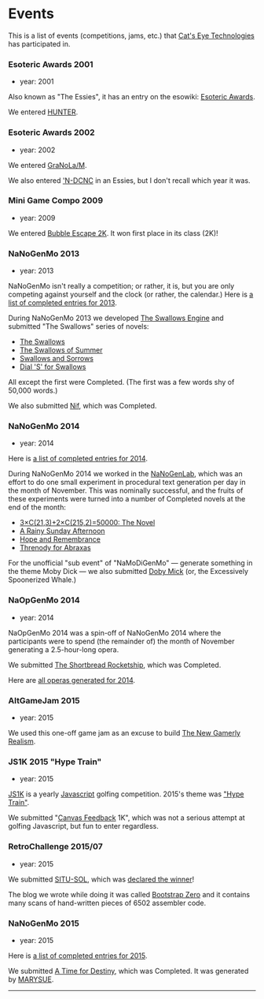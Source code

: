 Events
======

This is a list of events (competitions, jams, etc.) that [Cat's Eye Technologies][] has participated in.

### Esoteric Awards 2001

*   year: 2001

Also known as "The Essies", it has an entry on the esowiki: [Esoteric Awards](http://esolangs.org/wiki/Esoteric%20Awards).

We entered [HUNTER][].

### Esoteric Awards 2002

*   year: 2002

We entered [GraNoLa/M][].

We also entered ['N-DCNC][] in an Essies, but I don't recall which year it was.

### Mini Game Compo 2009

*   year: 2009

We entered [Bubble Escape 2K][].  It won first place in its class (2K)!

### NaNoGenMo 2013

*   year: 2013

NaNoGenMo isn't really a competition; or rather, it is, but you are only
competing against yourself and the clock (or rather, the calendar.)
Here is [a list of completed entries for 2013](https://github.com/dariusk/NaNoGenMo/issues?q=is:open+is:issue+label:completed).

During NaNoGenMo 2013 we developed [The Swallows Engine][] and submitted
"The Swallows" series of novels:

*   [The Swallows][]
*   [The Swallows of Summer][]
*   [Swallows and Sorrows][]
*   [Dial 'S' for Swallows][]

All except the first were Completed.  (The first was a few words shy of 50,000 words.)

We also submitted [Nif][], which was Completed.

### NaNoGenMo 2014

*   year: 2014

Here is [a list of completed entries for 2014](https://github.com/dariusk/NaNoGenMo-2014/issues?q=is:open+is:issue+label:completed).

During NaNoGenMo 2014 we worked in the [NaNoGenLab][], which was an effort to do
one small experiment in procedural text generation per day in the month of November.
This was nominally successful, and the fruits of these experiments were turned into
a number of Completed novels at the end of the month:

*   [3×C(21,3)+2×C(215,2)=50000: The Novel][]
*   [A Rainy Sunday Afternoon][]
*   [Hope and Remembrance][]
*   [Threnody for Abraxas][]

For the unofficial "sub event" of "NaMoDiGenMo" — generate something in the theme Moby Dick —
we also submitted [Doby Mick][] (or, the Excessively Spoonerized Whale.)

### NaOpGenMo 2014

*   year: 2014

NaOpGenMo 2014 was a spin-off of NaNoGenMo 2014 where the participants were
to spend (the remainder of) the month of November generating a 2.5-hour-long opera.

We submitted [The Shortbread Rocketship][], which was Completed.

Here are [all operas generated for 2014](https://github.com/cpressey/NaOpGenMo/issues?q=is:open+is:issue+label:completed).

### AltGameJam 2015

*   year: 2015

We used this one-off game jam as an excuse to build [The New Gamerly Realism][].

### JS1K 2015 "Hype Train"

*   year: 2015

[JS1K](http://js1k.com/) is a yearly [Javascript][] golfing competition.
2015's theme was ["Hype Train"](http://js1k.com/2015-hypetrain/).

We submitted "[Canvas Feedback][] 1K", which was not a serious attempt at golfing
Javascript, but fun to enter regardless.

### RetroChallenge 2015/07

*   year: 2015

We submitted [SITU-SOL][], which was [declared the winner](http://www.wickensonline.co.uk/retrochallenge-2012sc/2015/08/08/rc201507-full-time-summary/)!

The blog we wrote while doing it was called [Bootstrap Zero](https://github.com/catseye/SITU-SOL/tree/master/doc/bootstrap-zero)
and it contains many scans of hand-written pieces of 6502 assembler code.

### NaNoGenMo 2015

*   year: 2015

Here is [a list of completed entries for 2015](https://github.com/dariusk/NaNoGenMo-2015/issues?q=is:open+is:issue+label:completed).

We submitted [A Time for Destiny][], which was Completed.  It was generated by [MARYSUE][].

- - - -

[Cat's Eye Technologies]: ../article/General%20Information.md#cats-eye-technologies
[HUNTER]: ../article/Languages.md#hunter
[GraNoLa/M]: ../article/Languages.md#granola/m
['N-DCNC]: ../article/Languages.md#n-dcnc
[Bubble Escape 2K]: ../article/Games.md#bubble-escape
[The Shortbread Rocketship]: ../article/Musical%20Compositions.md#the-shortbread-rocketship
[The Swallows Engine]: ../article/Tools.md#the-swallows-engine
[The Swallows]: ../article/Texts.md#the-swallows
[The Swallows of Summer]: ../article/Texts.md#the-swallows-of-summer
[Swallows and Sorrows]: ../article/Texts.md#swallows-and-sorrows
[Dial 'S' for Swallows]: ../article/Texts.md#dial-s-for-swallows
[Nif]: ../article/Texts.md#nif
[Canvas Feedback]: ../article/Gewgaws.md#canvas-feedback
[SITU-SOL]: ../article/Languages.md#situ-sol
[A Time for Destiny]: ../article/Texts.md#a-time-for-destiny
[MARYSUE]: ../article/Tools.md#marysue
[3×C(21,3)+2×C(215,2)=50000: The Novel]: ../article/Texts.md#3c2132c215250000-the-novel
[A Rainy Sunday Afternoon]: ../article/Texts.md#a-rainy-sunday-afternoon
[Hope and Remembrance]: ../article/Texts.md#hope-and-remembrance
[Threnody for Abraxas]: ../article/Texts.md#threnody-for-abraxas
[Doby Mick]: ../article/Texts.md#doby-mick
[The New Gamerly Realism]: ../article/Games.md#the-new-gamerly-realism
[NaNoGenLab]: https://github.com/catseye/NaNoGenLab
[Javascript]: ../article/Project%20Dependencies.md#javascript

